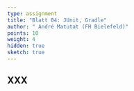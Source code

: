 ```yaml
---
type: assignment
title: "Blatt 04: JUnit, Gradle"
author: " André Matutat (FH Bielefeld)"
points: 10
weight: 4
hidden: true
sketch: true
---
```



## XXX
